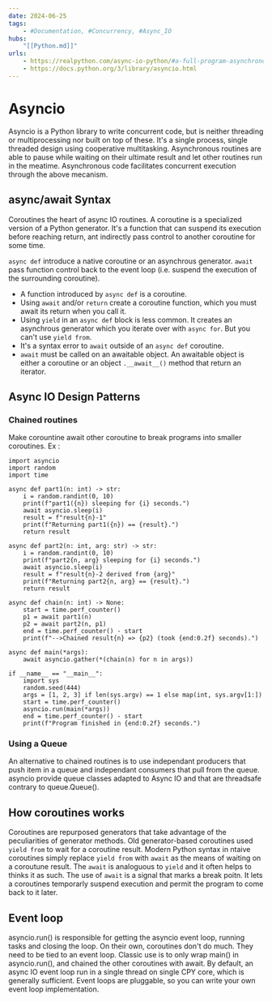 ```yaml
---
date: 2024-06-25
tags:
    - #Documentation, #Concurrency, #Async_IO
hubs:
    "[[Python.md]]"
urls:
    - https://realpython.com/async-io-python/#a-full-program-asynchronous-requests
    - https://docs.python.org/3/library/asyncio.html
---
```


# Asyncio 

Asyncio is a Python library to write concurrent code, but is neither threading or multiprocessing nor built on top of these.
It's a single process, single threaded design using cooperative multitasking. 
Asynchronous routines are able to pause while waiting on their ultimate result and let other routines run in the meatime.
Asynchronous code facilitates concurrent execution through the above mecanism.

## async/await Syntax

Coroutines the heart of async IO routines. A coroutine is a specialized version of a Python generator. 
It's a function that can suspend its execution before reaching return, ant indirectly pass control to another coroutine for some time.

```async def```  introduce a native coroutine or an asynchrous generator.
```await ``` pass function control back to the event loop (i.e. suspend the execution of the surrounding coroutine). 

- A function introduced by ```async def``` is a coroutine. 
- Using ```await``` and/or ```return``` create a coroutine function, which you must await its return when you call it.
- Using ```yield``` in an ```async def``` block is less common. It creates an asynchrous generator which you iterate over
with ```async for```. But you can't use ```yield from```.
- It's a syntax error to ```await``` outside of an ```async def``` coroutine.
- ```await``` must be called on an awaitable object. An awaitable object is either a coroutine or an object
```.__await__()``` method that return an iterator.

## Async IO Design Patterns

### Chained routines
Make corountine await other coroutine to break programs into smaller coroutines.
Ex : 
```
import asyncio
import random
import time

async def part1(n: int) -> str:
    i = random.randint(0, 10)
    print(f"part1({n}) sleeping for {i} seconds.")
    await asyncio.sleep(i)
    result = f"result{n}-1"
    print(f"Returning part1({n}) == {result}.")
    return result

async def part2(n: int, arg: str) -> str:
    i = random.randint(0, 10)
    print(f"part2{n, arg} sleeping for {i} seconds.")
    await asyncio.sleep(i)
    result = f"result{n}-2 derived from {arg}"
    print(f"Returning part2{n, arg} == {result}.")
    return result

async def chain(n: int) -> None:
    start = time.perf_counter()
    p1 = await part1(n)
    p2 = await part2(n, p1)
    end = time.perf_counter() - start
    print(f"-->Chained result{n} => {p2} (took {end:0.2f} seconds).")

async def main(*args):
    await asyncio.gather(*(chain(n) for n in args))

if __name__ == "__main__":
    import sys
    random.seed(444)
    args = [1, 2, 3] if len(sys.argv) == 1 else map(int, sys.argv[1:])
    start = time.perf_counter()
    asyncio.run(main(*args))
    end = time.perf_counter() - start
    print(f"Program finished in {end:0.2f} seconds.")
```

### Using a Queue
An alternative to chained routines is to use independant producers that push item in a queue and independant consumers that pull from the queue.
asyncio provide queue classes adapted to Async IO and that are threadsafe contrary to queue.Queue().

## How coroutines works

Coroutines are repurposed generators that take advantage of the peculiarities of generator methods.
Old generator-based coroutines used ```yield from``` to wait for a coroutine result. Modern Python syntax in ntaive coroutines
simply replace ```yield from``` with ```await``` as the means of waiting on a coroutune result. The ```await``` is analoguous
to ```yield``` and it often helps to thinks it as such.
The use of ```await``` is a signal that marks a break poitn. It lets a coroutines temporarly suspend execution
and permit the program to come back to it later.

## Event loop

asyncio.run() is responsible for getting the asyncio event loop, running tasks and closing the loop.
On their own, coroutines don't do much. They need to be tied to an event loop.
Classic use is to only wrap main() in asyncio.run(), and chained the other coroutines with await.
By default, an async IO event loop run in a single thread on single CPY core, which is generally sufficient.
Event loops are pluggable, so you can write your own event loop implementation.
